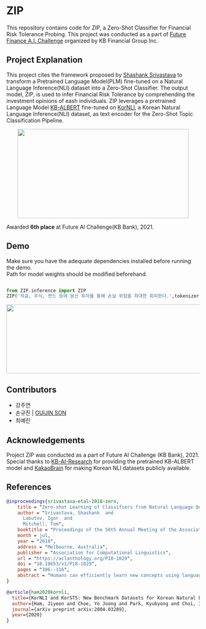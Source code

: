 # ZIP
This repository contains code for ZIP, a Zero-Shot Classifier for Financial Risk Tolerance Probing. This project was conducted as a part of [Future Finance A.I. Challenge](https://2021-icfss.org/?page_id=203) organized by KB Financial Group Inc.

## Project Explanation
This project cites the framework proposed by [Shashank Srivastava](https://aclanthology.org/P18-1029/) to transform a Pretrained Language Model(PLM) fine-tuned on a Natural Language Inference(NLI) dataset into a Zero-Shot Classifier. The output model, ZIP, is used to infer Financial Risk Tolerance by comprehending the investment opinions of eash individuals. ZIP leverages a pretrained Language Model [KB-ALBERT](https://github.com/KB-AI-Research/KB-ALBERT) fine-tuned on [KorNLI](https://github.com/kakaobrain/KorNLUDatasets), a Korean Natural Language Inference(NLI) dataset, as text encoder for the Zero-Shot Topic Classification Pipeline.   

<p align="middle">
  <img width="446" height="233" src="https://raw.githubusercontent.com/guijinSON/ZIP/main/assets/title.png">
</p> 

Awarded <strong> 6th place </strong> at Future AI Challenge(KB Bank), 2021.

## Demo
Make sure you have the adequate dependencies installed before running the demo.   
Path for model weights should be modified beforehand. 
```python

from ZIP.inference import ZIP
ZIP('적금, 주식, 펀드 등에 분산 투자를 통해 손실 위험을 최대한 회피한다.',tokenizer,model,labels=['분산 투자','집중 투자'])

```

<p align="left">
  <img width="600" height="180" src="https://raw.githubusercontent.com/guijinSON/ZIP/main/assets/demo_1.png">
</p>

## Contributors
-  강주연
-  손규진 | [GUIJIN SON](https://github.com/guijinSON)
-  최예린 

## Acknowledgements 
Project ZIP was conducted as a part of Future AI Challenge (KB Bank), 2021.   
Special thanks to [KB-AI-Research](https://github.com/KB-AI-Research/KB-ALBERT) for providing the pretrained KB-ALBERT model and [KakaoBrain](https://github.com/kakaobrain/KorNLUDatasets) for making Korean NLI datasets publicly available.



## References

```bibtex
@inproceedings{srivastava-etal-2018-zero,
    title = "Zero-shot Learning of Classifiers from Natural Language Quantification",
    author = "Srivastava, Shashank  and
      Labutov, Igor  and
      Mitchell, Tom",
    booktitle = "Proceedings of the 56th Annual Meeting of the Association for Computational Linguistics (Volume 1: Long Papers)",
    month = jul,
    year = "2018",
    address = "Melbourne, Australia",
    publisher = "Association for Computational Linguistics",
    url = "https://aclanthology.org/P18-1029",
    doi = "10.18653/v1/P18-1029",
    pages = "306--316",
    abstract = "Humans can efficiently learn new concepts using language. We present a framework through which a set of explanations of a concept can be used to learn a classifier without access to any labeled examples. We use semantic parsing to map explanations to probabilistic assertions grounded in latent class labels and observed attributes of unlabeled data, and leverage the differential semantics of linguistic quantifiers (e.g., {`}usually{'} vs {`}always{'}) to drive model training. Experiments on three domains show that the learned classifiers outperform previous approaches for learning with limited data, and are comparable with fully supervised classifiers trained from a small number of labeled examples.",
}
```

```bibtex
@article{ham2020kornli,
  title={KorNLI and KorSTS: New Benchmark Datasets for Korean Natural Language Understanding},
  author={Ham, Jiyeon and Choe, Yo Joong and Park, Kyubyong and Choi, Ilji and Soh, Hyungjoon},
  journal={arXiv preprint arXiv:2004.03289},
  year={2020}
}
```
